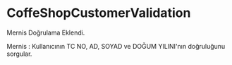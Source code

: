 # CoffeShopCustomerValidation
Mernis Doğrulama Eklendi.

Mernis : Kullanıcının TC NO, AD, SOYAD ve DOĞUM YILINI'nın doğruluğunu sorgular.
